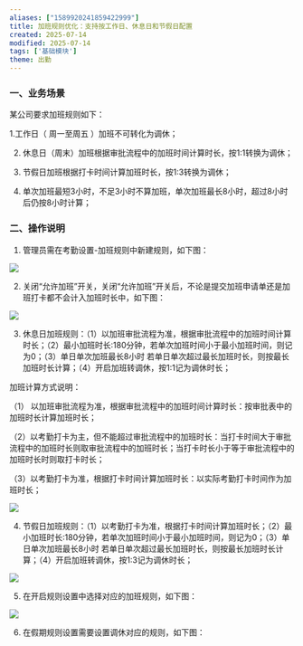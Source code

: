 ```yaml
---
aliases: ["1589920241859422999"]
title: 加班规则优化：支持按工作日、休息日和节假日配置
created: 2025-07-14
modified: 2025-07-14
tags: ['基础模块']
theme: 出勤
---
```


### 一、业务场景

某公司要求加班规则如下：

1.工作日（ 周一至周五 ）加班不可转化为调休；

2. 休息日（周末）加班根据审批流程中的加班时间计算时长，按1:1转换为调休；

3. 节假日加班根据打卡时间计算加班时长，按1:3转换为调休；

4. 单次加班最短3小时，不足3小时不算加班，单次加班最长8小时，超过8小时后仍按8小时计算；

### 二、操作说明

1. 管理员需在考勤设置-加班规则中新建规则，如下图：

![](https://myhelpdoc.oss-cn-heyuan.aliyuncs.com/mdimages/80f068d7b6d8fc1aaf7818570ad74cee.jpg)

2. 关闭“允许加班”开关，关闭“允许加班”开关后，不论是提交加班申请单还是加班打卡都不会计入加班时长中，如下图：

![](https://myhelpdoc.oss-cn-heyuan.aliyuncs.com/mdimages/37b9bb4a2e71ae8ccceec721616f5270.jpg)

3. 休息日加班规则：（1）以加班审批流程为准，根据审批流程中的加班时间计算时长；（2）最小加班时长:180分钟，若单次加班时间小于最小加班时间，则记为0；（3）单日单次加班最长8小时 若单日单次超过最长加班时长，则按最长加班时长计算；（4）开启加班转调休，按1:1记为调休时长；

加班计算方式说明：

（1） 以加班审批流程为准，根据审批流程中的加班时间计算时长：按审批表中的加班时长计算加班时长；

（2）以考勤打卡为主，但不能超过审批流程中的加班时长：当打卡时间大于审批流程中的加班时长则取审批流程中的加班时长；当打卡时长小于等于审批流程中的加班时长时则取打卡时长；

（3）以考勤打卡为准，根据打卡时间计算加班时长：以实际考勤打卡时间作为加班时长；

![](https://myhelpdoc.oss-cn-heyuan.aliyuncs.com/mdimages/d91ceba66f4ab57cde8018dff9ee361d.jpg)

4. 节假日加班规则：（1）以考勤打卡为准，根据打卡时间计算加班时长；（2）最小加班时长:180分钟，若单次加班时间小于最小加班时间，则记为0；（3）单日单次加班最长8小时 若单日单次超过最长加班时长，则按最长加班时长计算；（4）开启加班转调休，按1:3记为调休时长；

![](https://myhelpdoc.oss-cn-heyuan.aliyuncs.com/mdimages/48c1d07936a4674f34578524dc491fe3.jpg)

5. 在开启规则设置中选择对应的加班规则，如下图：

![](https://myhelpdoc.oss-cn-heyuan.aliyuncs.com/mdimages/9a63d4e0c019a7ccc1ed746f47add50a.jpg)

6. 在假期规则设置需要设置调休对应的规则，如下图：


